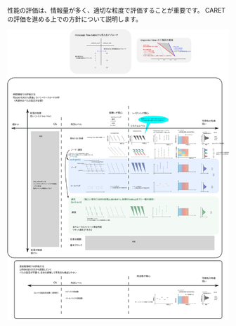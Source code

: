 性能の評価は、情報量が多く、適切な粒度で評価することが重要です。
CARET の評価を進める上での方針について説明します。

![caret_evaluation_overview](../../imgs/caret_measurement_overview.png)
